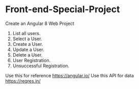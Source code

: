 # Front-end-Special-Project
Create an Angular 8 Web Project 
1. List all users.
2. Select a User.
3. Create a User.
4. Update a User.
5. Delete a User.
6. User Registration.
7. Unsuccessful Registration.

Use this for reference https://angular.io/
Use this API for data https://reqres.in/
